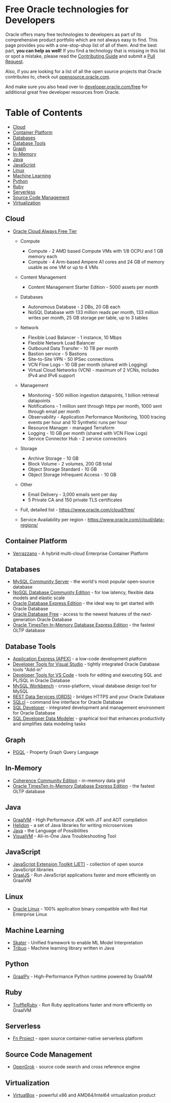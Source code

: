 # Free Oracle technologies for Developers

Oracle offers many free technologies to developers as part of its comprehensive product portfolio which are not always easy to find. This page provides you with a one-stop-shop list of all of them. And the best part, **you can help as well!** If you find a technology that is missing in this list or spot a mistake, please read the [Contributing Guide](CONTRIBUTING.md) and submit a [Pull Request](https://github.com/oracle/free/pulls).

Also, if you are looking for a list of all the open source projects that Oracle contributes to, check out [opensource.oracle.com](https://opensource.oracle.com).

And make sure you also head over to [developer.oracle.com/free](https://developer.oracle.com/free) for additional great free developer resources from Oracle.

Table of Contents
=================

  * [Cloud](#cloud) 
  * [Container Platform](#container-platform)
  * [Databases](#databases)
  * [Database Tools](#database-tools)
  * [Graph](#graph)
  * [In-Memory](#in-memory)
  * [Java](#java)
  * [JavaScript](#javascript)
  * [Linux](#linux)
  * [Machine Learning](#machine-learning)
  * [Python](#python)
  * [Ruby](#ruby)
  * [Serverless](#serverless)
  * [Source Code Management](#source-code-management)
  * [Virtualization](#virtualization)

## Cloud
  * [Oracle Cloud Always Free Tier](https://www.oracle.com/cloud/free/)
    * Compute
      * Compute - 2 AMD based Compute VMs with 1/8 OCPU and 1 GB memory each
      * Compute - 4 Arm-based Ampere A1 cores and 24 GB of memory usable as one VM or up to 4 VMs
    * Content Management
      * Content Management Starter Edition - 5000 assets per month
    * Databases
      * Autonomous Database - 2 DBs, 20 GB each
      * NoSQL Database with 133 million reads per month, 133 million writes per month, 25 GB storage per table, up to 3 tables
    * Network
      * Flexible Load Balancer - 1 instance, 10 Mbps
      * Flexible Network Load Balancer
      * Outbound Data Transfer - 10 TB per month
      * Bastion service - 5 Bastions
      * Site-to-Site VPN - 50 IPSec connections
      * VCN Flow Logs - 10 GB per month (shared with Logging)
      * Virtual Cloud Networks (VCN) - maximum of 2 VCNs, includes IPv4 and IPv6 support
    * Management
      * Monitoring - 500 million ingestion datapoints, 1 billion retrieval datapoints
      * Notifications - 1 million sent through https per month, 1000 sent through email per month
      * Observability - Application Performance Monitoring, 1000 tracing events per hour and 10 Synthetic runs per hour
      * Resource Manager - managed Terraform
      * Logging - 10 GB per month (shared with VCN Flow Logs)
      * Service Connector Hub - 2 service connectors
    * Storage
      * Archive Storage - 10 GB
      * Block Volume - 2 volumes, 200 GB total
      * Object Storage Standard - 10 GB
      * Object Storage Infrequent Access - 10 GB
    * Other
      * Email Delivery - 3,000 emails sent per day 
      * 5 Private CA and 150 private TLS certificates

    * Full, detailed list - https://www.oracle.com/cloud/free/
    * Service Availability per region - https://www.oracle.com/cloud/data-regions/

## Container Platform
  * [Verrazzano](https://verrazzano.io/) - A hybrid multi-cloud Enterprise Container Platform

## Databases
  * [MySQL Community Server](https://dev.mysql.com/) - the world's most popular open-source database
  * [NoSQL Database Community Edition](https://www.oracle.com/database/technologies/related/nosql.html) - for low latency, flexible data models and elastic scale
  * [Oracle Database Express Edition](https://www.oracle.com/database/technologies/appdev/xe.html) - the ideal way to get started with Oracle Database
  * [Oracle Database Free](https://www.oracle.com/database/free/) - access to the newest features of the next-generation Oracle Database 
  * [Oracle TimesTen In-Memory Database Express Edition](https://www.oracle.com/database/technologies/related/timesten-xe.html) - the fastest OLTP database

## Database Tools
  * [Application Express (APEX)](https://apex.oracle.com/) - a low-code development platform
  * [Developer Tools for Visual Studio](https://www.oracle.com/database/technologies/developer-tools/visual-studio/) - tightly integrated Oracle Database tools "Add-in"
  * [Developer Tools for VS Code](https://www.oracle.com/database/technologies/appdev/dotnet/odtvscodequickstart.html) - tools for editing and executing SQL and PL/SQL in Oracle Database
  * [MySQL Workbench](https://mysqlworkbench.org/) - cross-platform, visual database design tool for MySQL
  * [REST Data Services (ORDS)](https://www.oracle.com/database/technologies/appdev/rest.html) - bridges HTTPS and your Oracle Database
  * [SQLcl](https://www.oracle.com/database/technologies/appdev/sqlcl.html) - command line interface for Oracle Database
  * [SQL Developer](https://www.oracle.com/database/technologies/appdev/sqldeveloper-landing.html) - integrated development and management environment for Oracle Database
  * [SQL Developer Data Modeler](https://www.oracle.com/database/technologies/appdev/datamodeler.html) - graphical tool that enhances productivity and simplifies data modeling tasks

## Graph
  * [PGQL](https://pgql-lang.org/) - Property Graph Query Language

## In-Memory
  * [Coherence Community Edition](https://coherence.community/) - in-memory data grid
  * [Oracle TimesTen In-Memory Database Express Edition](https://www.oracle.com/database/technologies/related/timesten-xe.html) - the fastest OLTP database

## Java
  * [GraalVM](https://www.graalvm.org/) - High Performance JDK with JIT and AOT compilation
  * [Helidon](https://helidon.io) - a set of Java libraries for writing microservices
  * [Java](https://www.oracle.com/java/technologies/) - the Language of Possibilities
  * [VisualVM](https://visualvm.github.io/) - All-in-One Java Troubleshooting Tool

## JavaScript
  * [JavaScript Extension Toolkit (JET)](https://oracle.com/jet) - collection of open source JavaScript libraries
  * [GraalJS](https://www.graalvm.org/javascript/) - Run JavaScript applications faster and more efficiently on GraalVM

## Linux
  * [Oracle Linux](https://yum.oracle.com/index.html) - 100% application binary compatible with Red Hat Enterprise Linux

## Machine Learning
  * [Skater](https://oracle.github.io/Skater/) - Unified framework to enable ML Model Interpretation
  * [Tribuo](https://tribuo.org/) - Machine learning library written in Java

## Python
  * [GraalPy](https://www.graalvm.org/python/) - High-Performance Python runtime powered by GraalVM

## Ruby
  * [TruffleRuby](https://www.graalvm.org/ruby/) - Run Ruby applications faster and more efficiently on GraalVM 

## Serverless
  * [Fn Project](https://fnproject.io/) - open source container-native serverless platform

## Source Code Management
  * [OpenGrok](https://oracle.github.io/opengrok/) - source code search and cross reference engine

## Virtualization
  * [VirtualBox](https://www.virtualbox.org/) - powerful x86 and AMD64/Intel64 virtualization product
